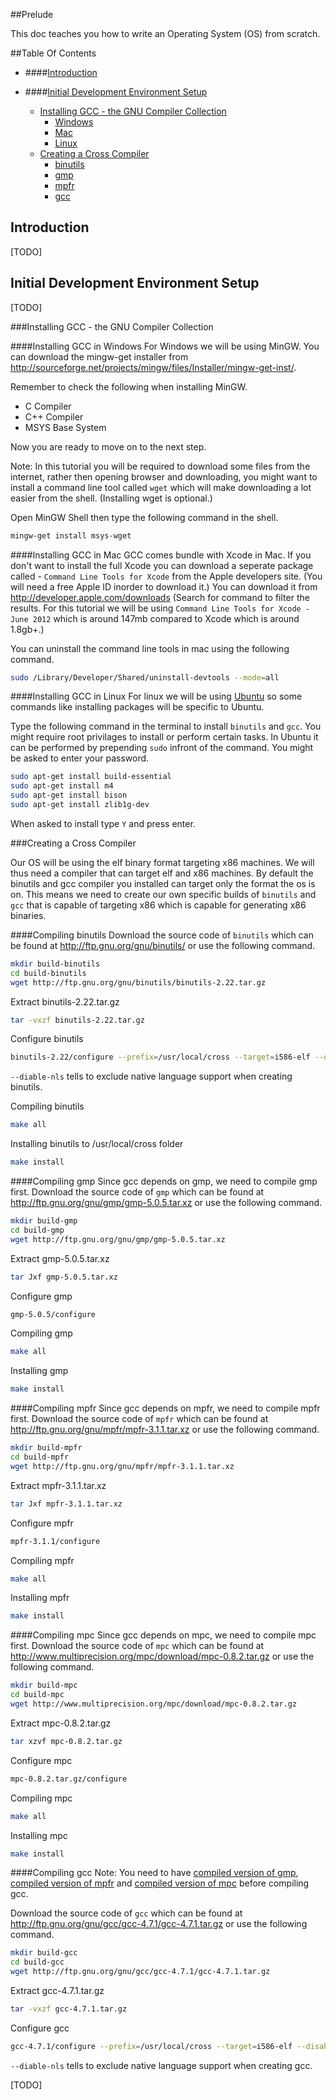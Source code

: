 ##Prelude

This doc teaches you how to write an Operating System (OS) from scratch.

##Table Of Contents

* ####[Introduction](#introduction)

* ####[Initial Development Environment Setup](#initial-dev-env-setup)
    * [Installing GCC - the GNU Compiler Collection](#install-gcc)
      * [Windows](#install-gcc-win)
      * [Mac](#install-gcc-mac)
      * [Linux](#install-gcc-linux)
    * [Creating a Cross Compiler](#create-cross-compiler)
         * [binutils](#compile-binutils)
         * [gmp](#compile-gmp)
         * [mpfr](#compile-mpfr)
         * [gcc](#compile-gcc)
      
<a name="introduction">Introduction</a>
---
[TODO]

<a name="initial-dev-env-setup">Initial Development Environment Setup</a>
---
[TODO]

###<a name="install-gcc">Installing GCC - the GNU Compiler Collection</a>

####<a name="install-gcc-win">Installing GCC in Windows</a>
For Windows we will be using MinGW. You can download the mingw-get installer from http://sourceforge.net/projects/mingw/files/Installer/mingw-get-inst/.

Remember to check the following when installing MinGW.

   * C Compiler
   * C++ Compiler
   * MSYS Base System
   
Now you are ready to move on to the next step.

Note: In this tutorial you will be required to download some files from the internet, rather then opening browser and downloading,
you might want to install a command line tool called `wget` which will make downloading a lot easier from the shell. (Installing wget is optional.)

Open MinGW Shell then type the following command in the shell.

```bash
mingw-get install msys-wget
```

####<a name="install-gcc-mac">Installing GCC in Mac</a>
GCC comes bundle with Xcode in Mac. If you don't want to install the full Xcode you can download a seperate package 
called - `Command Line Tools for Xcode` from the Apple developers site. (You will need a free Apple ID inorder to download it.)
You can download it from http://developer.apple.com/downloads (Search for command to filter the results. For this tutorial
we will be using `Command Line Tools for Xcode - June 2012` which is around 147mb compared to Xcode which is around 1.8gb+.)

You can uninstall the command line tools in mac using the following command.

```bash
sudo /Library/Developer/Shared/uninstall-devtools --mode=all
```

####<a name="install-gcc-linux">Installing GCC in Linux</a>
For linux we will be using [Ubuntu](http://www.ubuntu.com/) so some commands like installing packages will be
specific to Ubuntu.

Type the following command in the terminal to install `binutils` and `gcc`. You might require root privilages to install
or perform certain tasks. In Ubuntu it can be performed by prepending `sudo` infront of the command. You might be asked to
enter your password.

```bash
sudo apt-get install build-essential
sudo apt-get install m4
sudo apt-get install bison
sudo apt-get install zlib1g-dev
```

When asked to install type `Y` and press enter.

###<a name="create-cross-compiler">Creating a Cross Compiler</a>

Our OS will be using the elf binary format targeting x86 machines. We will thus need a compiler that can target elf and x86
machines. By default the binutils and gcc compiler you installed can target only the format the os is on. This means we need
to create our own specific builds of `binutils` and `gcc` that is capable of targeting x86 which is capable for generating x86
binaries.

####<a name="compile-binutils">Compiling binutils</a>
Download the source code of `binutils` which can be found at http://ftp.gnu.org/gnu/binutils/ or use the following command.

```bash
mkdir build-binutils
cd build-binutils
wget http://ftp.gnu.org/gnu/binutils/binutils-2.22.tar.gz
```

Extract binutils-2.22.tar.gz

```bash
tar -vxzf binutils-2.22.tar.gz
```

Configure binutils

```bash
binutils-2.22/configure --prefix=/usr/local/cross --target=i586-elf --disable-nls
```

`--diable-nls` tells to exclude native language support when creating binutils.

Compiling binutils

```bash
make all
```

Installing binutils to /usr/local/cross folder

```bash
make install
```

####<a name="compile-gmp">Compiling gmp</a>
Since gcc depends on gmp, we need to compile gmp first.
Download the source code of `gmp` which can be found at http://ftp.gnu.org/gnu/gmp/gmp-5.0.5.tar.xz or
use the following command.

```bash
mkdir build-gmp
cd build-gmp
wget http://ftp.gnu.org/gnu/gmp/gmp-5.0.5.tar.xz
```

Extract gmp-5.0.5.tar.xz

```bash
tar Jxf gmp-5.0.5.tar.xz
```

Configure gmp

```bash
gmp-5.0.5/configure
```

Compiling gmp

```bash
make all
```

Installing gmp

```bash
make install
```

####<a name="compile-mpfr">Compiling mpfr</a>
Since gcc depends on mpfr, we need to compile mpfr first.
Download the source code of `mpfr` which can be found at http://ftp.gnu.org/gnu/mpfr/mpfr-3.1.1.tar.xz or
use the following command.

```bash
mkdir build-mpfr
cd build-mpfr
wget http://ftp.gnu.org/gnu/mpfr/mpfr-3.1.1.tar.xz
```

Extract mpfr-3.1.1.tar.xz

```bash
tar Jxf mpfr-3.1.1.tar.xz
```

Configure mpfr

```bash
mpfr-3.1.1/configure
```

Compiling mpfr

```bash
make all
```

Installing mpfr

```bash
make install
```

####<a name="compile-mpc">Compiling mpc</a>
Since gcc depends on mpc, we need to compile mpc first.
Download the source code of `mpc` which can be found at http://www.multiprecision.org/mpc/download/mpc-0.8.2.tar.gz or
use the following command.

```bash
mkdir build-mpc
cd build-mpc
wget http://www.multiprecision.org/mpc/download/mpc-0.8.2.tar.gz
```

Extract mpc-0.8.2.tar.gz

```bash
tar xzvf mpc-0.8.2.tar.gz
```

Configure mpc

```bash
mpc-0.8.2.tar.gz/configure
```

Compiling mpc

```bash
make all
```

Installing mpc

```bash
make install
```

####<a name="compile-gcc">Compiling gcc</a>
Note: You need to have [compiled version of gmp](#compile-gmp), [compiled version of mpfr](#compile-mpfr) and 
[compiled version of mpc](#compile-mpc) before compiling gcc.

Download the source code of `gcc` which can be found at http://ftp.gnu.org/gnu/gcc/gcc-4.7.1/gcc-4.7.1.tar.gz or
use the following command.

```bash
mkdir build-gcc
cd build-gcc
wget http://ftp.gnu.org/gnu/gcc/gcc-4.7.1/gcc-4.7.1.tar.gz
```

Extract gcc-4.7.1.tar.gz

```bash
tar -vxzf gcc-4.7.1.tar.gz
```

Configure gcc

```bash
gcc-4.7.1/configure --prefix=/usr/local/cross --target=i586-elf --disable-nls --enable-languages=c,c++ --without-header
```

`--diable-nls` tells to exclude native language support when creating gcc.

[TODO]
